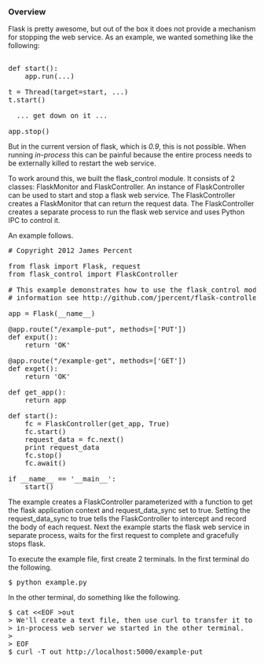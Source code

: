 ### Overview 
Flask is pretty awesome, but out of the box it does not provide a
mechanism for stopping the web service.  As an example, we wanted
something like the following:
<pre> 
def start(): 
    app.run(...)

t = Thread(target=start, ...)
t.start()

  ... get down on it ...

app.stop()
</pre>
But in the current version of flask, which is *0.9*, this is not
possible.  When running *in-process* this can be painful because the
entire process needs to be externally killed to restart the web
service.

To work around this, we built the flask_control module.  It consists
of 2 classes: FlaskMonitor and FlaskController.  An instance of
FlaskController can be used to start and stop a flask web service.
The FlaskController creates a FlaskMonitor that can return the request
data.  The FlaskController creates a separate process to run the flask
web service and uses Python IPC to control it.

An example follows.
<pre>
# Copyright 2012 James Percent <james@syndeticlogic.org>

from flask import Flask, request
from flask_control import FlaskController

# This example demonstrates how to use the flask_control module.  For more
# information see http://github.com/jpercent/flask-controller.

app = Flask(__name__)
        
@app.route("/example-put", methods=['PUT'])
def exput():
    return 'OK'

@app.route("/example-get", methods=['GET'])
def exget():
    return 'OK'

def get_app():
    return app

def start():
    fc = FlaskController(get_app, True)
    fc.start()
    request_data = fc.next()
    print request_data
    fc.stop()
    fc.await()

if __name__ == '__main__':
    start()
</pre>

The example creates a FlaskController parameterized with a function to
get the flask application context and request_data_sync set to true.
Setting the request_data_sync to true tells the FlaskController to
intercept and record the body of each request.  Next the example
starts the flask web service in separate process, waits for the first
request to complete and gracefully stops flask.

To execute the example file, first create 2 terminals.  In the first terminal
do the following.

<pre>
$ python example.py
</pre>

In the other terminal, do something like the following.

<pre>
$ cat &lt;&lt;EOF &gt;out
&gt; We'll create a text file, then use curl to transfer it to the 
&gt; in-process web server we started in the other terminal. 
&gt; 
&gt; EOF
$ curl -T out http://localhost:5000/example-put
</pre>
